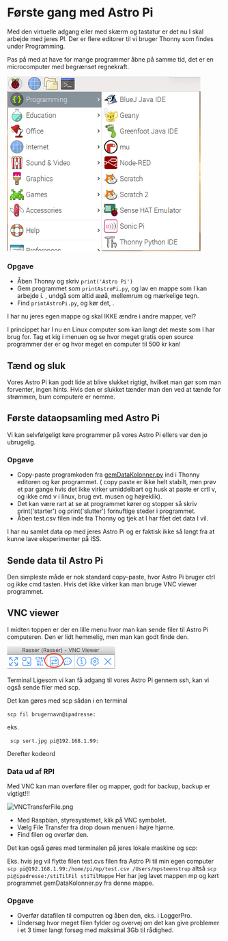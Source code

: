 # Første gang med Astro Pi
Med den virtuelle adgang eller med skærm og tastatur er det nu I skal arbejde med jeres PI. Der er flere editorer til vi bruger Thonny som findes under Programming.


Pas på med at have for mange programmer åbne på samme tid, det er en microcomputer med begrænset regnekraft.

![TonnyEditoren.png](/materiale/billeder/TonnyEditoren.png)

### Opgave
* Åben Thonny og skriv ```print('Astro Pi')```
* Gem programmet som ```printAstroPi.py```, og lav en mappe som I kan arbejde i. , undgå som altid æøå, mellemrum og mærkelige tegn.
* Find ```printAstroPi.py```, og kør det, .


I har nu jeres egen mappe og skal IKKE ændre i andre mapper, vel?

I princippet har I nu en Linux computer som kan langt det meste som I har brug for. Tag et kig i menuen og se hvor meget gratis open source programmer der er og hvor meget en computer til 500 kr kan!

## Tænd og sluk
Vores Astro Pi kan godt lide at blive slukket rigtigt, hvilket man gør som man forventer, ingen hints. Hvis den er slukket tænder man den ved at tænde for strømmen, bum computere er nemme.

## Første dataopsamling med Astro Pi
Vi kan selvfølgeligt køre programmer på vores Astro Pi ellers var den jo ubrugelig.

### Opgave
* Copy-paste programkoden fra [gemDataKolonner.py](/pythonFiler/gemDataKolonner.py) ind i Thonny editoren og kør programmet. ( copy paste er ikke helt stabilt, men prøv et par gange hvis det ikke virker umiddelbart og husk at paste er crtl v, og ikke cmd v i linux, brug evt. musen og højreklik).
* Det kan være rart at se at programmet kører og stopper så skriv print('starter') og print('slutter') fornuftige steder i programmet.
* Åben test.csv filen inde fra Thonny og tjek at I har fået det data I vil.

I har nu samlet data op med jeres Astro Pi og er faktisk ikke så langt fra at kunne lave eksperimenter på ISS.

## Sende data til Astro Pi
Den simpleste måde er nok standard copy-paste, hvor Astro Pi bruger ctrl og ikke cmd tasten.
Hvis det ikke virker kan man bruge VNC viewer programmet.

## VNC viewer
I midten toppen er der en lille menu hvor man kan sende filer til Astro Pi computeren. Den er lidt hemmelig, men man kan godt finde den.

![billeder/VNCDataUd.png](/materiale/billeder/VNCDataUd.png)

Terminal
Ligesom vi kan få adgang til vores Astro Pi gennem ssh, kan vi også sende filer med scp.

Det kan gøres med scp sådan i en terminal

```scp fil brugernavn@ipadresse:```

eks.

``` scp sort.jpg pi@192.168.1.99:```

Derefter kodeord


### Data ud af RPI
Med VNC kan man overføre filer og mapper, godt for backup, backup er vigtigt!!!

![VNCTransferFile.png](/materiale/billeder/VNCTransferFile.png)

* Med Raspbian, styresystemet,  klik på VNC symbolet.
* Vælg File Transfer fra drop down menuen i højre hjørne.
* Find filen og overfør den.

Det kan også gøres med terminalen på jeres lokale maskine og scp:

Eks. hvis jeg vil flytte filen test.cvs filen fra Astro Pi til min egen computer
```scp pi@192.168.1.99:/home/pi/mp/test.csv /Users/mpsteenstrup```
altså
```scp pi@ipadresse:/stiTilFil stiTilMappe```
Her har jeg lavet mappen mp og kørt programmet gemDataKolonner.py fra denne mappe.

### Opgave
* Overfør datafilen til computren og åben den, eks. i LoggerPro.
* Undersøg hvor meget filen fylder og overvej om det kan give problemer i et 3 timer langt forsøg med maksimal 3Gb til rådighed.
